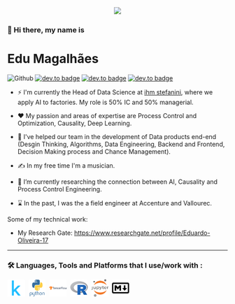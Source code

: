 <div id="header" align="center">
  <img src="https://media.giphy.com/media/ZeFG00TVXs54Pw4c8e/giphy.gif" width="300"/>
</div>

### 👋 Hi there, my name is 
# **Edu Magalhães**

![Github](https://img.shields.io/github/followers/edumagol?style=social) 
[![dev.to badge](https://img.shields.io/badge/-Edu%20Magalhaes-blue?style=flat&logo=linkedin)](https://www.linkedin.com/in/eduardomoliveira/) 
[![dev.to badge](https://img.shields.io/badge/-Twitter-blue?style=flat&logo=twitter)](https://twitter.com/edumagajanes)
[![dev.to badge](https://img.shields.io/badge/-%20Kaggle-blue?style=flat)](https://www.kaggle.com/edumagalhaes)

- ⚡ I'm currently the Head of Data Science at [ihm stefanini](https://www.ihm.com.br/), where we apply AI to factories. My role is 50% IC and 50% managerial.

- ❤️ My passion and areas of expertise are Process Control and Optimization, Causality, Deep Learning.

- 🌟 I've helped our team in the development of Data products end-end (Desgin Thinking, Algorithms, Data Engineering, Backend and Frontend, Decision Making process and Chance Management).
 
- ✍️ In my free time I'm a musician.

- 🔭 I’m currently researching the connection between AI, Causality and Process Control Engineering.

- ⌛ In the past, I was the  a field engineer at Accenture and Vallourec.

Some of my technical work:
- My Research Gate: https://www.researchgate.net/profile/Eduardo-Oliveira-17

---

### :hammer_and_wrench: Languages, Tools and Platforms that I use/work with :


<div>
  <img src="https://github.com/devicons/devicon/blob/master/icons/kaggle/kaggle-original.svg" title="Kaggle" alt="Kaggle" width="40" height="40"/>&nbsp;
  <img src="https://github.com/devicons/devicon/blob/master/icons/python/python-original-wordmark.svg" title="Python" alt="Python" width="40" height="40"/>&nbsp;
  <img src="https://github.com/devicons/devicon/blob/master/icons/tensorflow/tensorflow-original-wordmark.svg" title="Tensorflow" alt="TF" width="40" height="40"/>&nbsp;
  <img src="https://github.com/devicons/devicon/blob/master/icons/r/r-original.svg" title="R" alt="R" width="40" height="40"/>&nbsp;
  <img src="https://github.com/devicons/devicon/blob/master/icons/jupyter/jupyter-original-wordmark.svg" title="Jupyter" alt="Jupyter" width="40" height="40"/>&nbsp;
  <img src="https://github.com/devicons/devicon/blob/master/icons/markdown/markdown-original.svg" title="Markdown" alt="Markdown" width="40" height="40"/>&nbsp;
<div>
 
<!--
  [![Top Langs](https://github-readme-stats.vercel.app/api/top-langs/?username=edumagol&layout=compact&theme=vision-friendly-dark)](https://github.com/edumagol/github-readme-stats)
-->
